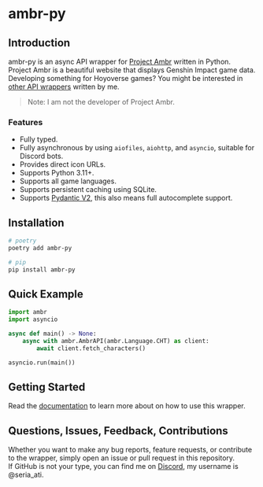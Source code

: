 # ambr-py

## Introduction

ambr-py is an async API wrapper for [Project Ambr](https://gi.yatta.moe/) written in Python.  
Project Ambr is a beautiful website that displays Genshin Impact game data.  
Developing something for Hoyoverse games? You might be interested in [other API wrappers](https://github.com/seriaati#api-wrappers) written by me.
  
> Note: I am not the developer of Project Ambr.

### Features

- Fully typed.
- Fully asynchronous by using `aiofiles`, `aiohttp`, and `asyncio`, suitable for Discord bots.
- Provides direct icon URLs.
- Supports Python 3.11+.
- Supports all game languages.
- Supports persistent caching using SQLite.
- Supports [Pydantic V2](https://github.com/pydantic/pydantic), this also means full autocomplete support.

## Installation

```bash
# poetry
poetry add ambr-py

# pip
pip install ambr-py
```

## Quick Example

```py
import ambr
import asyncio

async def main() -> None:
    async with ambr.AmbrAPI(ambr.Language.CHT) as client:
        await client.fetch_characters()

asyncio.run(main())
```

## Getting Started

Read the [documentation](https://gh.seria.moe/ambr) to learn more about on how to use this wrapper.

## Questions, Issues, Feedback, Contributions

Whether you want to make any bug reports, feature requests, or contribute to the wrapper, simply open an issue or pull request in this repository.  
If GitHub is not your type, you can find me on [Discord](https://discord.com/invite/b22kMKuwbS), my username is @seria_ati.
